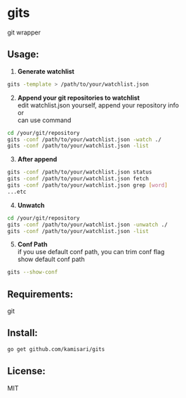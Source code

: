 gits
====
git wrapper


Usage:
------
1. **Generate watchlist**  
```sh
gits -template > /path/to/your/watchlist.json
```

2. **Append your git repositories to watchlist**  
  edit watchlist.json yourself, append your repository info  
  or  
  can use command  
```sh
cd /your/git/repository
gits -conf /path/to/your/watchlist.json -watch ./
gits -conf /path/to/your/watchlist.json -list
```

3. **After append**  
```sh
gits -conf /path/to/your/watchlist.json status
gits -conf /path/to/your/watchlist.json fetch
gits -conf /path/to/your/watchlist.json grep [word]
...etc
```

4. **Unwatch**  
```sh
cd /your/git/repository
gits -conf /path/to/your/watchlist.json -unwatch ./
gits -conf /path/to/your/watchlist.json -list
```

5. **Conf Path**  
  if you use default conf path, you can trim conf flag  
  show default conf path  
```sh
gits --show-conf
```


Requirements:
-------------
git


Install:
--------
```sh
go get github.com/kamisari/gits
```


License:
--------
MIT
